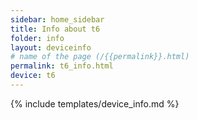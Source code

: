 ```yaml
---
sidebar: home_sidebar
title: Info about t6
folder: info
layout: deviceinfo
# name of the page (/{{permalink}}.html)
permalink: t6_info.html
device: t6
---
```

{% include templates/device_info.md %}

